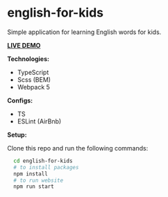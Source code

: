 # english-for-kids

Simple application for learning English words for kids. 

[**LIVE DEMO**](https://rolling-scopes-school.github.io/enthusiast17-JS2020Q3/english-for-kids/)

**Technologies:**
- TypeScript
- Scss (BEM)
- Webpack 5

**Configs:**
- TS
- ESLint (AirBnb)

**Setup:**

Clone this repo and run the following commands:
```bash
  cd english-for-kids
  # to install packages
  npm install
  # to run website
  npm run start
```
